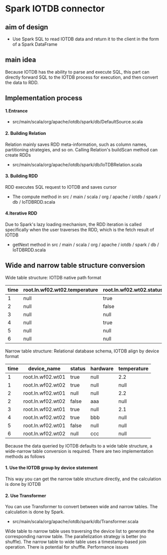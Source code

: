 <!--

    Licensed to the Apache Software Foundation (ASF) under one
    or more contributor license agreements.  See the NOTICE file
    distributed with this work for additional information
    regarding copyright ownership.  The ASF licenses this file
    to you under the Apache License, Version 2.0 (the
    "License"); you may not use this file except in compliance
    with the License.  You may obtain a copy of the License at
    
        http://www.apache.org/licenses/LICENSE-2.0
    
    Unless required by applicable law or agreed to in writing,
    software distributed under the License is distributed on an
    "AS IS" BASIS, WITHOUT WARRANTIES OR CONDITIONS OF ANY
    KIND, either express or implied.  See the License for the
    specific language governing permissions and limitations
    under the License.

-->

# Spark IOTDB connector

## aim of design

* Use Spark SQL to read IOTDB data and return it to the client in the form of a Spark DataFrame

## main idea
Because IOTDB has the ability to parse and execute SQL, this part can directly forward SQL to the IOTDB process for execution, and then convert the data to RDD.

## Implementation process
#### 1.Entrance

* src/main/scala/org/apache/iotdb/spark/db/DefaultSource.scala

#### 2. Building Relation
Relation mainly saves RDD meta-information, such as column names, partitioning strategies, and so on. Calling Relation's buildScan method can create RDDs

* src/main/scala/org/apache/iotdb/spark/db/IoTDBRelation.scala

#### 3. Building RDD
RDD executes SQL request to IOTDB and saves cursor

* The compute method in src / main / scala / org / apache / iotdb / spark / db / IoTDBRDD.scala

#### 4.Iterative RDD
Due to Spark's lazy loading mechanism, the RDD iteration is called specifically when the user traverses the RDD, which is the fetch result of IOTDB

* getNext method in src / main / scala / org / apache / iotdb / spark / db / IoTDBRDD.scala


## Wide and narrow table structure conversion
Wide table structure: IOTDB native path format

| time | root.ln.wf02.wt02.temperature | root.ln.wf02.wt02.status | root.ln.wf02.wt02.hardware | root.ln.wf01.wt01.temperature | root.ln.wf01.wt01.status | root.ln.wf01.wt01.hardware |
|------|-------------------------------|--------------------------|----------------------------|-------------------------------|--------------------------|----------------------------|
|    1 | null                          | true                     | null                       | 2.2                           | true                     | null                       |
|    2 | null                          | false                    | aaa                        | 2.2                           | null                     | null                       |
|    3 | null                          | null                     | null                       | 2.1                           | true                     | null                       |
|    4 | null                          | true                     | bbb                        | null                          | null                     | null                       |
|    5 | null                          | null                     | null                       | null                          | false                    | null                       |
|    6 | null                          | null                     | ccc                        | null                          | null                     | null                       |

Narrow table structure: Relational database schema, IOTDB align by device format

| time | device_name                   | status                   | hardware                   | temperature |
|------|-------------------------------|--------------------------|----------------------------|-------------------------------|
|    1 | root.ln.wf02.wt01             | true                     | null                       | 2.2                           |
|    1 | root.ln.wf02.wt02             | true                     | null                       | null                          |
|    2 | root.ln.wf02.wt01             | null                     | null                       | 2.2                          |
|    2 | root.ln.wf02.wt02             | false                    | aaa                        | null                           |
|    3 | root.ln.wf02.wt01             | true                     | null                       | 2.1                           |
|    4 | root.ln.wf02.wt02             | true                     | bbb                        | null                          |
|    5 | root.ln.wf02.wt01             | false                    | null                       | null                          |
|    6 | root.ln.wf02.wt02             | null                     | ccc                        | null                          |

Because the data queried by IOTDB defaults to a wide table structure, a wide-narrow table conversion is required. There are two implementation methods as follows

#### 1. Use the IOTDB group by device statement
This way you can get the narrow table structure directly, and the calculation is done by IOTDB

#### 2. Use Transformer
You can use Transformer to convert between wide and narrow tables. The calculation is done by Spark.

* src/main/scala/org/apache/iotdb/spark/db/Transformer.scala

Wide table to narrow table uses traversing the device list to generate the corresponding narrow table. The parallelization strategy is better (no shuffle). The narrow table to wide table uses a timestamp-based join operation. There is potential for shuffle.  Performance issues